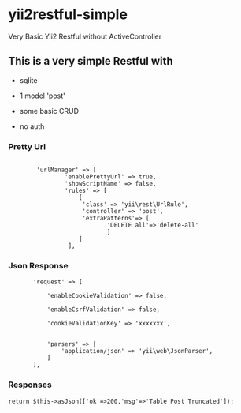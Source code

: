# yii2restful-simple
Very Basic Yii2 Restful without ActiveController

## This is a very simple Restful with

* sqlite

* 1 model 'post'


* some basic CRUD
* no auth

### Pretty Url 

```

		'urlManager' => [
		        'enablePrettyUrl' => true,
		        'showScriptName' => false,
		    	'rules' => [
		    		[
		    		 'class' => 'yii\rest\UrlRule', 
		    		 'controller' => 'post',
		    	     'extraPatterns'=> [
		    	     		'DELETE all'=>'delete-all'
		    	     		]
		    	    ]
		    	 ],	
   ```
 
 ### Json Response 
 
 ```
 		'request' => [

        	'enableCookieValidation' => false,

        	'enableCsrfValidation' => false,

        	'cookieValidationKey' => 'xxxxxxx',


			'parsers' => [
				'application/json' => 'yii\web\JsonParser',
			]
		],	
```

### Responses 

`return $this->asJson(['ok'=>200,'msg'=>'Table Post Truncated']);`



